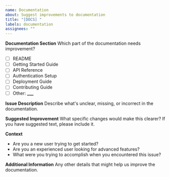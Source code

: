 ```yaml
---
name: Documentation
about: Suggest improvements to documentation
title: "[DOCS] "
labels: documentation
assignees: ""
---
```


**Documentation Section**
Which part of the documentation needs improvement?

- [ ] README
- [ ] Getting Started Guide
- [ ] API Reference
- [ ] Authentication Setup
- [ ] Deployment Guide
- [ ] Contributing Guide
- [ ] Other: ****\_\_\_****

**Issue Description**
Describe what's unclear, missing, or incorrect in the documentation.

**Suggested Improvement**
What specific changes would make this clearer? If you have suggested text, please include it.

**Context**

- Are you a new user trying to get started?
- Are you an experienced user looking for advanced features?
- What were you trying to accomplish when you encountered this issue?

**Additional Information**
Any other details that might help us improve the documentation.
